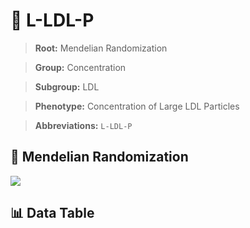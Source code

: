 # 🧪 L-LDL-P

> **Root:** Mendelian Randomization

> **Group:** Concentration  

> **Subgroup:** LDL

> **Phenotype:** Concentration of Large LDL Particles  

> **Abbreviations:** `L-LDL-P`

## 🧬 Mendelian Randomization  

<img src="/MR/Figures/Inverse/LhengxianLDLhengxianP.png"/>


## 📊 Data Table


<CsvTableMRI src="/public/MR/Data/Inverse/LhengxianLDLhengxianP.csv"/>
